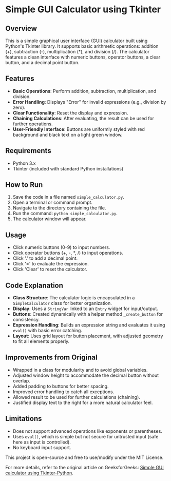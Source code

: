 # Simple GUI Calculator using Tkinter

## Overview
This is a simple graphical user interface (GUI) calculator built using Python's Tkinter library. It supports basic arithmetic operations: addition (+), subtraction (-), multiplication (*), and division (/). The calculator features a clean interface with numeric buttons, operator buttons, a clear button, and a decimal point button.

## Features
- **Basic Operations**: Perform addition, subtraction, multiplication, and division.
- **Error Handling**: Displays "Error" for invalid expressions (e.g., division by zero).
- **Clear Functionality**: Reset the display and expression.
- **Chaining Calculations**: After evaluating, the result can be used for further operations.
- **User-Friendly Interface**: Buttons are uniformly styled with red background and black text on a light green window.

## Requirements
- Python 3.x
- Tkinter (included with standard Python installations)

## How to Run
1. Save the code in a file named `simple_calculator.py`.
2. Open a terminal or command prompt.
3. Navigate to the directory containing the file.
4. Run the command: `python simple_calculator.py`.
5. The calculator window will appear.

## Usage
- Click numeric buttons (0-9) to input numbers.
- Click operator buttons (+, -, *, /) to input operations.
- Click '.' to add a decimal point.
- Click '=' to evaluate the expression.
- Click 'Clear' to reset the calculator.

## Code Explanation
- **Class Structure**: The calculator logic is encapsulated in a `SimpleCalculator` class for better organization.
- **Display**: Uses a `StringVar` linked to an `Entry` widget for input/output.
- **Buttons**: Created dynamically with a helper method `_create_button` for consistency.
- **Expression Handling**: Builds an expression string and evaluates it using `eval()` with basic error catching.
- **Layout**: Uses grid layout for button placement, with adjusted geometry to fit all elements properly.

## Improvements from Original
- Wrapped in a class for modularity and to avoid global variables.
- Adjusted window height to accommodate the decimal button without overlap.
- Added padding to buttons for better spacing.
- Improved error handling to catch all exceptions.
- Allowed result to be used for further calculations (chaining).
- Justified display text to the right for a more natural calculator feel.

## Limitations
- Does not support advanced operations like exponents or parentheses.
- Uses `eval()`, which is simple but not secure for untrusted input (safe here as input is controlled).
- No keyboard input support.

This project is open-source and free to use/modify under the MIT License.

For more details, refer to the original article on GeeksforGeeks: [Simple GUI calculator using Tkinter-Python](https://www.geeksforgeeks.org/python-simple-gui-calculator-using-tkinter/).
